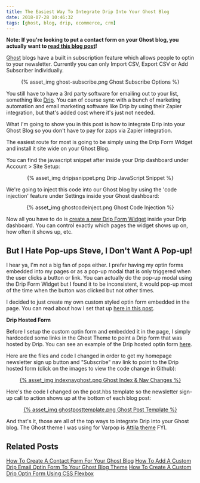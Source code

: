 ```yaml
---
title: The Easiest Way To Integrate Drip Into Your Ghost Blog
date: 2018-07-28 10:46:32
tags: [ghost, blog, drip, ecommerce, crm]
---
```


**Note: If you're looking to put a contact form on your Ghost blog, you actually want to [read this blog post](https://blog.stevelongoria.net/2019/03/10/how-to-setup-a-ghost-blog-contact-form/)!**

[Ghost](https://ghost.org/) blogs have a built in subscription feature which allows people to optin to your newsletter. Currently you can only Import CSV, Export CSV or Add Subscriber individually.

<center>{% asset_img ghost-subscribe.png Ghost Subscribe Options %}</center>

You still have to have a 3rd party software for emailing out to your list, something like [Drip](https://www.drip.com). You can of course sync with a bunch of marketing automation and email marketing software like Drip by using their Zapier integration, but that's added cost where it's just not needed.

What I'm going to show you in this post is how to integrate Drip into your Ghost Blog so you don't have to pay for zaps via Zapier integration.

The easiest route for most is going to be simply using the Drip Form Widget and install it site wide on your Ghost Blog. 

You can find the javascript snippet after inside your Drip dashboard under Account > Site Setup:

<center>{% asset_img dripjssnippet.png Drip JavaScript Snippet %}</center>

We're going to inject this code into our Ghost blog by using the 'code injection' feature under Settings inside your Ghost dashboard:

<center>{% asset_img ghostcodeinject.png Ghost Code Injection %}</center>

Now all you have to do is [create a new Drip Form Widget](https://help.drip.com/hc/en-us/articles/115003730671-Create-a-Form) inside your Drip dashboard. You can control exactly which pages the widget shows up on, how often it shows up, etc.

## But I Hate Pop-ups Steve, I Don't Want A Pop-up!

I hear ya, I'm not a big fan of pops either. I prefer having my optin forms embedded into my pages or as a pop-up modal that is only triggered when the user clicks a button or link. You can actually do the pop-up modal using the Drip Form Widget but I found it to be inconsistent, it would pop-up most of the time when the button was clicked but not other times.

I decided to just create my own custom styled optin form embedded in the page. You can read about how I set that up [here in this post](https://blog.stevelongoria.net/2019/01/17/custom-drip-optin-form-ghost-blog-theme/). 

**Drip Hosted Form**

Before I setup the custom optin form and embedded it in the page, I simply hardcoded some links in the Ghost Theme to point a Drip form that was hosted by Drip. You can see an example of the Drip hosted optin form [here](https://www.getdrip.com/forms/849303961/submissions/new?).

Here are the files and code I changed in order to get my homepage newsletter sign up button and "Subscribe" nav link to point to the Drip hosted form (click on the images to view the code change in Github):

<center><a href="https://github.com/SteveLongoria/varpop/commit/5fa6c24d2becd498b270fc3d42cd0e6b39782316" target="_blank">{% asset_img indexnavghost.png Ghost Index & Nav Changes %}</a></center>

Here's the code I changed on the post.hbs template so the newsletter sign-up call to action shows up at the bottom of each blog post:

<center><a href="https://github.com/SteveLongoria/varpop/commit/746880625c1c94a9624b31bb6872c047f66e4a17" target="_blank">{% asset_img ghostposttemplate.png Ghost Post Template %}</a></center>

And that's it, those are all of the top ways to integrate Drip into your Ghost blog. The Ghost theme I was using for Varpop is [Attila theme](https://github.com/zutrinken/attila) FYI.

## Related Posts

[How To Create A Contact Form For Your Ghost Blog](https://blog.stevelongoria.net/2019/03/10/how-to-setup-a-ghost-blog-contact-form/)
[How To Add A Custom Drip Email Optin Form To Your Ghost Blog Theme](https://blog.stevelongoria.net/2019/01/17/custom-drip-optin-form-ghost-blog-theme/)
[How To Create A Custom Drip Optin Form Using CSS Flexbox](https://blog.stevelongoria.net/2018/11/03/custom-drip-form-css-flexbox/)